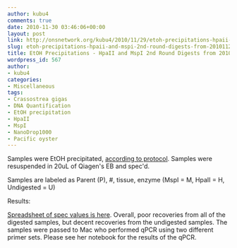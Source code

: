 ```yaml
---
author: kubu4
comments: true
date: 2010-11-30 03:46:06+00:00
layout: post
link: http://onsnetwork.org/kubu4/2010/11/29/etoh-precipitations-hpaii-and-mspi-2nd-round-digests-from-20101124/
slug: etoh-precipitations-hpaii-and-mspi-2nd-round-digests-from-20101124
title: EtOH Precipitations - HpaII and MspI 2nd Round Digests from 20101124
wordpress_id: 567
author:
- kubu4
categories:
- Miscellaneous
tags:
- Crassostrea gigas
- DNA Quantification
- EtOH precipitation
- HpaII
- MspI
- NanoDrop1000
- Pacific oyster
---
```


Samples were EtOH precipitated, [according to protocol](https://github.com/RobertsLab/resources/blob/master/protocols/ethanol_precipitation_DNA.md). Samples were resuspended in 20uL of Qiagen's EB and spec'd.

Samples are labeled as Parent (P), #, tissue, enzyme (MspI = M, HpaII = H, Undigested = U)

Results:

[Spreadsheet of spec values is here](https://spreadsheets0.google.com/ccc?key=tmPDf_Bcx7UJrLJ_TAdcy6g&hl=en#gid=0). Overall, poor recoveries from all of the digested samples, but decent recoveries from the undigested samples. The samples were passed to Mac who performed qPCR using two different primer sets. Please see her notebook for the results of the qPCR.
